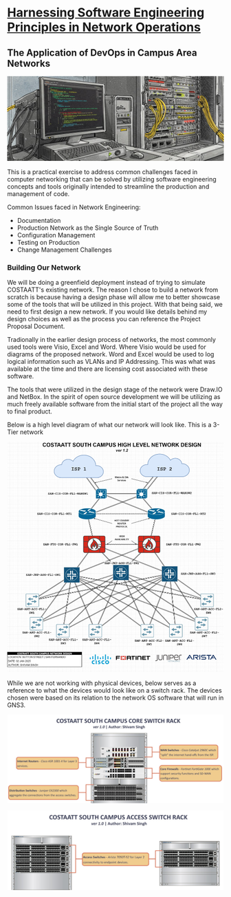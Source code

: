 # <ins>Harnessing Software Engineering Principles in Network Operations</ins>

## The Application of DevOps in Campus Area Networks

<img src="https://github.com/Shivam-S-Singh/COSTAATT_Final_Project/blob/e81221adbbb85c7e35910de7240e17e87590ba15/TitlePic2.jpg" alt="Title Pic">

This is a practical exercise to address common challenges faced in computer networking that can be solved by utilizing software engineering concepts and tools originally intended to streamline the production and management of code.

<!-- Talk about how we will approach this issue and that this project is a proof of concept for company buy in-->
<!-- Describe the common issues faced and elaborate on our approach to each issue-->

Common Issues faced in Network Engineering:
- Documentation
- Production Network as the Single Source of Truth
- Configuration Management
- Testing on Production
- Change Management Challenges


<!-- List resources in earlier part of project, software, tools, network devices, system requirements, network images -->


### Building Our Network
We will be doing a greenfield deployment instead of trying to simulate COSTAATT's existing network.
The reason I chose to build a network from scratch is because having a design phase will allow me to better showcase some of the tools that will be utilized in this project.
With that being said, we need to first design a new network. If you would like details behind my design choices as well as the process you can reference the Project Proposal Document.


Tradionally in the earlier design process of networks, the most commonly used tools were Visio, Excel and Word. Where Visio would be used for diagrams of the proposed network. Word and Excel would be used to log logical information such as VLANs and IP Addressing. This was what was available at the time and there are licensing cost associated with these software.


The tools that were utilized in the design stage of the network were Draw.IO and NetBox. In the spirit of open source development we will be utilizing as much freely available software from the initial start of the project all the way to final product.

Below is a high level diagram of what our network will look like. This is a 3-Tier network

![COSTAATT High Level Diagram](https://github.com/Shivam-S-Singh/COSTAATT_Final_Project/blob/f9ebebf90d190d41b07ddb6494e0a1dbd5036574/NetworkCostaatt_HLD.jpg)

While we are not working with physical devices, below serves as a reference to what the devices would look like on a switch rack. The devices chosen were based on its relation to the network OS software that will run in GNS3.



<!-- List resources in start of project -->
![COSTAATT Core Switch Rack](https://github.com/Shivam-S-Singh/COSTAATT_Final_Project/blob/abf5796238cafb637c89ff2fbfaf4b6eca8b7ddc/COSTAATT_South_Campus_Core_SwitchRack.jpg)

![COSTAATT Access Switch Rack](https://github.com/Shivam-S-Singh/COSTAATT_Final_Project/blob/a2fba9ad2b3cdaf24e2b8b82360586891f4910ef/COSTAATT_South_Campus_Access_SwitchRack.jpg)

